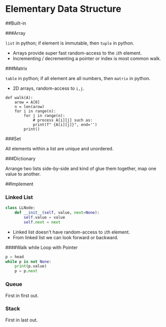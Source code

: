 # Elementary Data Structure

##Built-in

###Array

`list` in python; if element is immutable, then `tuple` in python.

- Arrays provide super fast random-access to the `i`th element.
- Incrementing / decrementing a pointer or index is most common walk.

###Matrix

`table` in python; if all element are all numbers, then `matrix` in python.

- 2D arrays, random-access to `i,j`.

```
def walk(A):
    arow = A[0]
    n = len(arow)
    for i in range(n):
        for j in range(n):
            # process A[i][j] such as:
            print(f" {A[i][j]}", end='')
        print()
```

###Set

All elements within a list are unique and unordered.



###Dictionary

Arrange two lists side-by-side and kind of glue them together, map one value to another.



##Implement

### Linked List

```python
class LLNode:
	def __init__(self, value, next=None):
		self.value = value
		self.next = next
```

- Linked list doesn't have random-access to `i`th element.
- From linked list we can look forward or backward.

####Walk while Loop with Pointer

```python
p = head
while p is not None:
    print(p.value)
    p = p.next
```

### Queue

First in first out.

### Stack

First in last out.

### 
